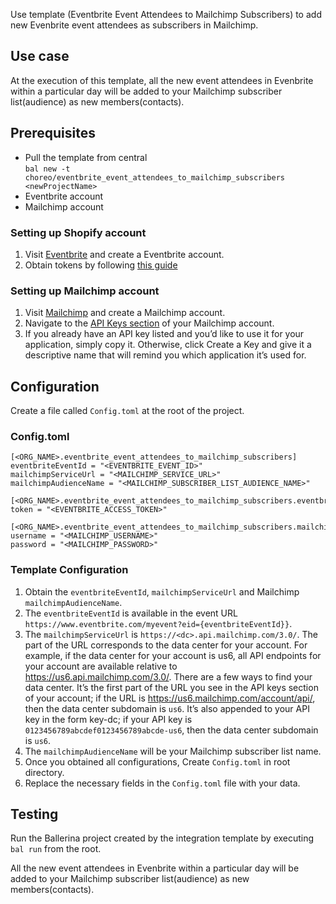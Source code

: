 Use template (Eventbrite Event Attendees to Mailchimp Subscribers) to add new Evenbrite event attendees as subscribers in Mailchimp.

## Use case
At the execution of this template, all the new event attendees in Evenbrite within a particular day will be added 
to your Mailchimp subscriber list(audience) as new members(contacts).

## Prerequisites
* Pull the template from central  
  `bal new -t choreo/eventbrite_event_attendees_to_mailchimp_subscribers <newProjectName>`
* Eventbrite account
* Mailchimp account

### Setting up Shopify account
1. Visit [Eventbrite](https://www.eventbrite.com/platform) and create a Eventbrite account.
2. Obtain tokens by following [this guide](https://www.eventbrite.com/platform/api#/introduction/authentication)

### Setting up Mailchimp account
1. Visit [Mailchimp](https://mailchimp.com) and create a Mailchimp account.
2. Navigate to the [API Keys section](https://us1.admin.mailchimp.com/account/api/) of your Mailchimp account.
3. If you already have an API key listed and you’d like to use it for your application, simply copy it. Otherwise, click Create a Key and give it a descriptive name that will remind you which application it’s used for.

## Configuration
Create a file called `Config.toml` at the root of the project.

### Config.toml 

```
[<ORG_NAME>.eventbrite_event_attendees_to_mailchimp_subscribers]
eventbriteEventId = "<EVENTBRITE_EVENT_ID>"
mailchimpServiceUrl = "<MAILCHIMP_SERVICE_URL>"
mailchimpAudienceName = "<MAILCHIMP_SUBSCRIBER_LIST_AUDIENCE_NAME>"

[<ORG_NAME>.eventbrite_event_attendees_to_mailchimp_subscribers.eventbriteAuthConfig]
token = "<EVENTBRITE_ACCESS_TOKEN>"

[<ORG_NAME>.eventbrite_event_attendees_to_mailchimp_subscribers.mailchimpAuthConfig]
username = "<MAILCHIMP_USERNAME>"
password = "<MAILCHIMP_PASSWORD>"
```

### Template Configuration
1. Obtain the `eventbriteEventId`, `mailchimpServiceUrl` and Mailchimp `mailchimpAudienceName`. 
2. The `eventbriteEventId` is available in the event URL `https://www.eventbrite.com/myevent?eid={eventbriteEventId}}`.
3. The `mailchimpServiceUrl` is `https://<dc>.api.mailchimp.com/3.0/`. The <dc> part of the URL corresponds to the data center for your account. For example, if the data center for your account is us6, all API endpoints for your account are available relative to https://us6.api.mailchimp.com/3.0/.
There are a few ways to find your data center. It’s the first part of the URL you see in the API keys section of your account; if the URL is https://us6.mailchimp.com/account/api/, then the data center subdomain is `us6`. It’s also appended to your API key in the form key-dc; if your API key is `0123456789abcdef0123456789abcde-us6`, then the data center subdomain is `us6`.
4. The `mailchimpAudienceName` will be your Mailchimp subscriber list name.
5. Once you obtained all configurations, Create `Config.toml` in root directory.
6. Replace the necessary fields in the `Config.toml` file with your data.

## Testing
Run the Ballerina project created by the integration template by executing `bal run` from the root.

All the new event attendees in Evenbrite within a particular day will be added to your Mailchimp subscriber list(audience) as new members(contacts).
